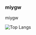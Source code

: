 ### miygw

miygw

![Top Langs](https://github-readme-stats.vercel.app/api/top-langs/?username=miygw&theme=dark&layout=compact)
